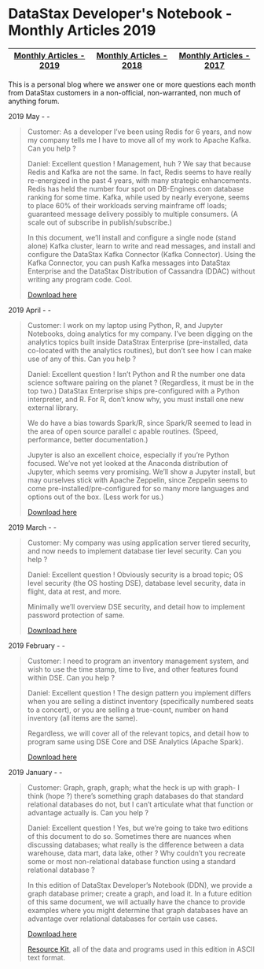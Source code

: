 DataStax Developer's Notebook - Monthly Articles 2019
===================

| **[Monthly Articles - 2019](https://github.com/farrell0/DataStax-Developers-Notebook/blob/master/README.md)** | **[Monthly Articles - 2018](https://github.com/farrell0/DataStax-Developers-Notebook/blob/master/2018/README.md)** | **[Monthly Articles - 2017](https://github.com/farrell0/DataStax-Developers-Notebook/blob/master/2017/README.md)** |
|-------------------------|--------------------------|--------------------------|

This is a personal blog where we answer one or more questions each month from DataStax customers in a non-official, non-warranted, non much of anything forum. 

2019 May - -

>Customer: As a developer I’ve been using Redis for 6 years, and now my company tells me I have to move 
>all of my work to Apache Kafka. Can you help ?
>
>Daniel: Excellent question ! Management, huh ? We say that because Redis and Kafka are not the same. 
>In fact, Redis seems to have really re-energized in the past 4 years, with many strategic enhancements. 
>Redis has held the number four spot on DB-Engines.com database ranking for some time. Kafka, while 
>used by nearly everyone, seems to place 60% of their workloads serving mainframe off loads; guaranteed 
>message delivery possibly to multiple consumers. (A scale out of subscribe in publish/subscribe.)
>
>In this document, we’ll install and configure a single node (stand alone) Kafka cluster, learn to write 
>and read messages, and install and configure the DataStax Kafka Connector (Kafka Connector). Using the 
>Kafka Connector, you can push Kafka messages into DataStax Enterprise and the DataStax Distribution of 
>Cassandra (DDAC) without writing any program code. Cool.
>
>[Download here](https://github.com/farrell0/DataStax-Developers-Notebook/blob/master/2019/DDN_2019_29_Kafka.pdf)


2019 April - -

>Customer: I work on my laptop using Python, R, and Jupyter Notebooks, doing analytics for my company. 
>I’ve been digging on the analytics topics built inside DataStrax Enterprise (pre-installed, data co-located 
>with the analytics routines), but don’t see how I can make use of any of this. Can you help ?
>
>Daniel: Excellent question ! Isn’t Python and R the number one data science software pairing on the 
>planet ? (Regardless, it must be in the top two.) DataStax Enterprise ships pre-configured with a 
>Python interpreter, and R. For R, don’t know why, you must install one new external library.
>
>We do have a bias towards Spark/R, since Spark/R seemed to lead in the area of open source parallel c
>apable routines. (Speed, performance, better documentation.)
>
>Jupyter is also an excellent choice, especially if you’re Python focused. We’ve not yet looked at 
>the Anaconda distribution of Jupyter, which seems very promising. We’ll show a Jupyter install, 
>but may ourselves stick with Apache Zeppelin, since Zeppelin seems to come pre-installed/pre-configured 
>for so many more languages and options out of the box. (Less work for us.)
>
>[Download here](https://github.com/farrell0/DataStax-Developers-Notebook/blob/master/2019/DDN_2019_28_Jupyter%2C%20R.pdf)


2019 March - -

>Customer: My company was using application server tiered security, and now needs to implement 
>database tier level security. Can you help ?
>
>Daniel: Excellent question ! Obviously security is a broad topic; OS level security (the OS 
>hosting DSE), database level security, data in flight, data at rest, and more.
>
>Minimally we’ll overview DSE security, and detail how to implement password protection of same.
>
>[Download here](https://github.com/farrell0/DataStax-Developers-Notebook/blob/master/2019/DDN_2019_27_Security.pdf)


2019 February - -

>Customer: I need to program an inventory management system, and wish to use the time stamp, time to 
>live, and other features found within DSE. Can you help ?
>
>Daniel: Excellent question ! The design pattern you implement differs when you are selling a distinct 
>inventory (specifically numbered seats to a concert), or you are selling a true-count, number on hand 
>inventory (all items are the same).
>
>Regardless, we will cover all of the relevant topics, and detail how to program same using DSE Core 
>and DSE Analytics (Apache Spark).
>
>[Download here](https://github.com/farrell0/DataStax-Developers-Notebook/blob/master/2019/DDN_2019_26_Inventory.pdf)


2019 January - - 

>Customer: Graph, graph, graph; what the heck is up with graph- I think (hope ?) there’s something graph 
>databases do that standard relational databases do not, but I can’t articulate what that function or 
>advantage actually is. Can you help ?
>
>Daniel: Excellent question !  Yes, but we’re going to take two editions of this document to do so. Sometimes 
>there are nuances when discussing databases; what really is the difference between a data warehouse, 
>data mart, data lake, other ? Why couldn’t you recreate some or most non-relational database function 
>using a standard relational database ?
>
>In this edition of DataStax Developer’s Notebook (DDN), we provide a graph database primer; create a 
>graph, and load it. In a future edition of this same document, we will actually have the chance to 
>provide examples where you might determine that graph databases have an advantage over relational 
>databases for certain use cases.
>
>[Download here](https://github.com/farrell0/DataStax-Developers-Notebook/blob/master/2019/DDN_2019_25_GraphPrimer.pdf)
>
>[Resource Kit](https://github.com/farrell0/DataStax-Developers-Notebook/blob/master/2019/41%20Simple%20Customer%20Graph.txt), all of the data and programs used in this edition in ASCII text format.
>
